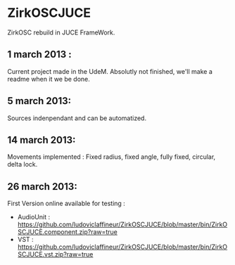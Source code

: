 ZirkOSCJUCE
===========

ZirkOSC rebuild in JUCE FrameWork.

1 march 2013 :
--------------
Current project made in the UdeM. Absolutly not finished, we'll make a readme when it we be done.

5 march 2013:
-------------
Sources indenpendant and can be automatized.

14 march 2013:
--------------
Movements implemented : Fixed radius, fixed angle, fully fixed, circular, delta lock.


26 march 2013:
--------------
First Version online available for testing :

 - AudioUnit :
			https://github.com/ludoviclaffineur/ZirkOSCJUCE/blob/master/bin/ZirkOSCJUCE.component.zip?raw=true
 - VST :
			https://github.com/ludoviclaffineur/ZirkOSCJUCE/blob/master/bin/ZirkOSCJUCE.vst.zip?raw=true
